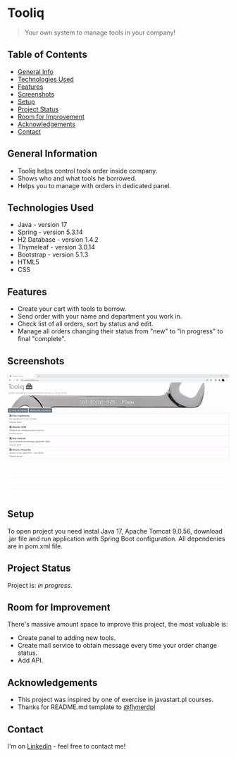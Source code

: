 # Tooliq
> Your own system to manage tools in your company!
> 

## Table of Contents
* [General Info](#general-information)
* [Technologies Used](#technologies-used)
* [Features](#features)
* [Screenshots](#screenshots)
* [Setup](#setup)
* [Project Status](#project-status)
* [Room for Improvement](#room-for-improvement)
* [Acknowledgements](#acknowledgements)
* [Contact](#contact)



## General Information
- Tooliq helps control tools order inside company.
- Shows who and what tools he borrowed.
- Helps you to manage with orders in dedicated panel.


## Technologies Used
- Java - version 17
- Spring - version 5.3.14
- H2 Database - version 1.4.2
- Thymeleaf - version 3.0.14
- Bootstrap - version 5.1.3
- HTML5
- CSS


## Features

- Create your cart with tools to borrow.
- Send order with your name and department you work in.
- Check list of all orders, sort by status and edit.
- Manage all orders changing their status from "new" to "in progress" to final "complete".



## Screenshots
![Example screenshot](./img/home.gif)



## Setup
To open project you need instal Java 17, Apache Tomcat 9.0.56, download .jar file and run application
with Spring Boot configuration. All dependenies are in pom.xml file.



## Project Status
Project is: _in progress_. 


## Room for Improvement
There's massive amount space to improve this project, the most valuable is:

- Create panel to adding new tools.
- Create mail service to obtain message every time your order change status.
- Add API. 


## Acknowledgements

- This project was inspired by one of exercise in javastart.pl courses.
- Thanks for README.md template to [@flynerdpl](https://www.flynerd.pl/)


## Contact
I'm on  [Linkedin](https://www.linkedin.com/in/grzegorz-dziedzicki) - feel free to contact me!

